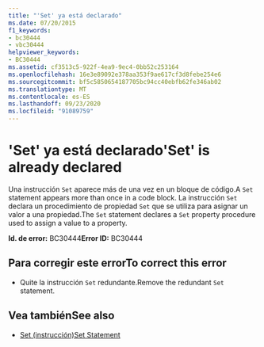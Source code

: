 ```yaml
---
title: "'Set' ya está declarado"
ms.date: 07/20/2015
f1_keywords:
- bc30444
- vbc30444
helpviewer_keywords:
- BC30444
ms.assetid: cf3513c5-922f-4ea9-9ec4-0bb52c253164
ms.openlocfilehash: 16e3e89092e378aa353f9ae617cf3d8febe254e6
ms.sourcegitcommit: bf5c5850654187705bc94cc40ebfb62fe346ab02
ms.translationtype: MT
ms.contentlocale: es-ES
ms.lasthandoff: 09/23/2020
ms.locfileid: "91089759"
---
```

# <a name="set-is-already-declared"></a><span data-ttu-id="67606-102">'Set' ya está declarado</span><span class="sxs-lookup"><span data-stu-id="67606-102">'Set' is already declared</span></span>

<span data-ttu-id="67606-103">Una instrucción `Set` aparece más de una vez en un bloque de código.</span><span class="sxs-lookup"><span data-stu-id="67606-103">A `Set` statement appears more than once in a code block.</span></span> <span data-ttu-id="67606-104">La instrucción `Set` declara un procedimiento de propiedad `Set` que se utiliza para asignar un valor a una propiedad.</span><span class="sxs-lookup"><span data-stu-id="67606-104">The `Set` statement declares a `Set` property procedure used to assign a value to a property.</span></span>  
  
 <span data-ttu-id="67606-105">**Id. de error:** BC30444</span><span class="sxs-lookup"><span data-stu-id="67606-105">**Error ID:** BC30444</span></span>  
  
## <a name="to-correct-this-error"></a><span data-ttu-id="67606-106">Para corregir este error</span><span class="sxs-lookup"><span data-stu-id="67606-106">To correct this error</span></span>  
  
- <span data-ttu-id="67606-107">Quite la instrucción `Set` redundante.</span><span class="sxs-lookup"><span data-stu-id="67606-107">Remove the redundant `Set` statement.</span></span>  
  
## <a name="see-also"></a><span data-ttu-id="67606-108">Vea también</span><span class="sxs-lookup"><span data-stu-id="67606-108">See also</span></span>

- [<span data-ttu-id="67606-109">Set (instrucción)</span><span class="sxs-lookup"><span data-stu-id="67606-109">Set Statement</span></span>](../language-reference/statements/set-statement.md)
